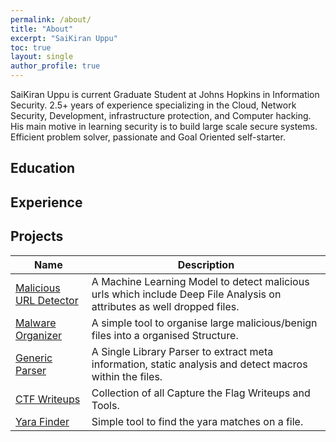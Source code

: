 ```yaml
---
permalink: /about/
title: "About"
excerpt: "SaiKiran Uppu"
toc: true
layout: single
author_profile: true
---
```


SaiKiran Uppu is current Graduate Student at Johns Hopkins in Information Security. 2.5+ years of experience specializing in the Cloud, Network Security, Development, infrastructure protection, and Computer hacking. His main motive in learning security is to build large scale secure systems. Efficient problem solver, passionate and Goal Oriented self-starter.


## Education

## Experience

## Projects

| Name                                        | Description                                           |
| ------------------------------------------- | ----------------------------------------------------- |
| [Malicious URL Detector](https://github.com/uppusaikiran/Malicious-URL-Detector) | A Machine Learning Model to detect malicious urls which include Deep File Analysis on attributes as well dropped files. |
| [Malware Organizer](https://github.com/uppusaikiran/malware-organiser) | A simple tool to organise large malicious/benign files into a organised Structure. |
| [Generic Parser](https://github.com/uppusaikiran/generic-parser) | A Single Library Parser to extract meta information, static analysis and detect macros within the files. |
| [CTF Writeups](https://github.com/uppusaikiran/CTFWriteups) | Collection of all Capture the Flag Writeups and Tools. |
| [Yara Finder](https://github.com/uppusaikiran/yara-finder) | Simple tool to find the yara matches on a file. |

